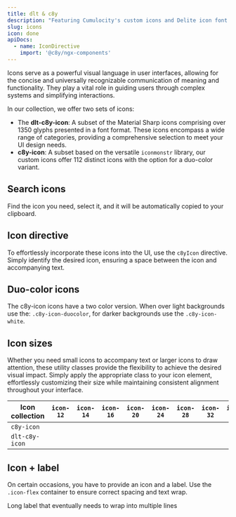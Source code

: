 ```yaml
---
title: dlt & c8y
description: "Featuring Cumulocity's custom icons and Delite icon font."
slug: icons
icon: done
apiDocs:
  - name: IconDirective
    import: '@c8y/ngx-components'
---
```

<!-- markdownlint-disable MD025 -->
<!-- markdownlint-disable MD033 -->
<!-- markdownlint-disable MD051 -->

Icons serve as a powerful visual language in user interfaces, allowing for the concise and
universally recognizable communication of meaning and functionality. They play a vital role in
guiding users through complex systems and simplifying interactions.

In our collection, we offer two sets of icons:

- The **dlt-c8y-icon**: A subset of the Material Sharp icons comprising over
  1350 glyphs presented in a font format. These icons encompass a wide range of categories,
  providing a comprehensive selection to meet your UI design needs.
- **c8y-icon**: A subset based on the versatile `iconmonstr` library, our custom
  icons offer 112 distinct icons with the option for a duo-color variant.

## Search icons

Find the icon you need, select it, and it will be automatically copied to your clipboard.

<codex-icon></codex-icon>

## Icon directive

To effortlessly incorporate these icons into the UI, use the `c8yIcon` directive. Simply identify
the desired icon, ensuring a space between the icon and accompanying text.

<codex-tutorial-example class="c8y-codex-override">
<div class="inner-scroll">
  <div class="container-fluid p-24 icon-20 d-flex gap-16">
<!-- important --><!-- 1- You can either use classes-->
<!-- for the c8y icons always provide the generic `c8y-icon` class. -->
<p> <i class="c8y-icon c8y-icon-device-management"></i></p>
<!-- for the dlt-c8y icons you just have to provide icon class. -->
<p><i class="dlt-c8y-icon-pencil"></i></p>  

<!-- 2- or the [c8yIcon] directive -->
<!-- For the c8y icons, always provide the `c8y` prefix and the icon name -->
<p><i [c8yIcon]="'c8y-cockpit'"></i></p>
<!-- For the dlt-c8y icons, you just have to add the icon name, not the prefix -->
<p><i [c8yIcon]="'download'" ></i></p>
<p><i c8yIcon="building"></i></p>
<!-- /important -->
    </div>
  </div>
</codex-tutorial-example>

## Duo-color icons

The c8y-icon icons have a two color version. When over light backgrounds use the: `.c8y-icon-duocolor`,
for darker backgrounds use the `.c8y-icon-white`.

<codex-tutorial-example class="c8y-codex-override">
  <div class="inner-scroll">
    <div class="container-fluid p-24 icon-20 d-flex gap-16">
      <div class="row d-flex">
        <div class="col-md-4 p-16">
          <!-- important -->
<i c8yIcon="c8y-business-rules" class="icon-48"></i>
          <!-- /important -->
        </div>
        <div class="col-md-4 p-16">
               <!-- important -->
<i c8yIcon="c8y-business-rules" class="icon-48 c8y-icon-duocolor"></i>
               <!-- /important -->
              </div>
              <div class="col-md-4 p-16 bg-gray-20">
                <!-- important -->
<i c8yIcon="c8y-business-rules" class="icon-48 c8y-icon-white"></i>
                <!-- /important -->
        </div>
      </div>
    </div>  
  </div>
</codex-tutorial-example>

## Icon sizes

Whether you need small icons to accompany text or larger icons to draw attention, these utility
classes provide the flexibility to achieve the desired visual impact. Simply apply the appropriate
class to your icon element, effortlessly customizing their size while maintaining consistent
alignment throughout your interface.

<codex-tutorial-example class="c8y-codex-override">
  <div class="inner-scroll">
    <div class="container-fluid p-24">
      <table class="table">
        <thead>
          <tr>
            <th class="text-nowrap ">Icon collection</th>
            <th class="text-nowrap text-lowercase"><code>icon-12</code></th>
            <th class="text-nowrap text-lowercase"><code>icon-14</code></th>
            <th class="text-nowrap text-lowercase"><code>icon-16</code></th>
            <th class="text-nowrap text-lowercase"><code>icon-20</code></th>
            <th class="text-nowrap text-lowercase"><code>icon-24</code></th>
            <th class="text-nowrap text-lowercase"><code>icon-28</code></th>
            <th class="text-nowrap text-lowercase"><code>icon-32</code></th>
            <th class="text-nowrap text-lowercase"><code>icon-36</code></th>
            <th class="text-nowrap text-lowercase"><code>icon-40</code></th>
            <th class="text-nowrap text-lowercase"><code>icon-44</code></th>
            <th class="text-nowrap text-lowercase"><code>icon-48</code></th>
            <th class="text-nowrap text-lowercase"><code>icon-52</code></th>
            <th class="text-nowrap text-lowercase"><code>icon-56</code></th>
            <th class="text-nowrap text-lowercase"><code>icon-60</code></th>
          </tr>
        </thead>
        <tbody>
          <tr>
            <td>
              <code>c8y-icon</code>
            </td>
            <td class="text-center">
              <i c8yIcon="c8y-cockpit" class="c8y-icon-duocolor icon-12"></i>
            </td>
            <td class="text-center">
<!-- important -->
<i c8yIcon="c8y-cockpit" class="c8y-icon-duocolor icon-14"></i>
<!-- /important -->
            </td>
            <td class="text-center">
              <i c8yIcon="c8y-cockpit" class="c8y-icon-duocolor icon-16"></i>
            </td>
            <td class="text-center">
              <i c8yIcon="c8y-cockpit" class="c8y-icon-duocolor icon-20"></i>
            </td>
            <td class="text-center">
              <i c8yIcon="c8y-cockpit" class="c8y-icon-duocolor icon-24"></i>
            </td>
            <td class="text-center">
              <i c8yIcon="c8y-cockpit" class="c8y-icon-duocolor icon-28"></i>
            </td>
            <td class="text-center">
              <i c8yIcon="c8y-cockpit" class="c8y-icon-duocolor icon-32"></i>
            </td>
            <td class="text-center">
              <i c8yIcon="c8y-cockpit" class="c8y-icon-duocolor icon-36"></i>
            </td>
            <td class="text-center">
              <i c8yIcon="c8y-cockpit" class="c8y-icon-duocolor icon-40"></i>
            </td>
            <td class="text-center">
              <i c8yIcon="c8y-cockpit" class="c8y-icon-duocolor icon-44"></i>
            </td>
            <td class="text-center">
              <i c8yIcon="c8y-cockpit" class="c8y-icon-duocolor icon-48"></i>
            </td>
            <td class="text-center">
              <i c8yIcon="c8y-cockpit" class="c8y-icon-duocolor icon-52"></i>
            </td>
            <td class="text-center">
              <i c8yIcon="c8y-cockpit" class="c8y-icon-duocolor icon-56"></i>
            </td>
            <td class="text-center">
              <i c8yIcon="c8y-cockpit" class="c8y-icon-duocolor icon-60"></i>
            </td>
          </tr>
          <tr>
            <td>
              <code>dlt-c8y-icon</code>
            </td>
            <td class="text-center">
              <i c8yIcon="pencil" class="icon-12"></i>
            </td>
            <td class="text-center">
              <i c8yIcon="pencil" class="icon-14"></i>
            </td>
            <td class="text-center">
              <i c8yIcon="pencil" class="icon-16"></i>
            </td>
            <td class="text-center">
              <i c8yIcon="pencil" class="icon-20"></i>
            </td>
            <td class="text-center">
              <i c8yIcon="pencil" class="icon-24"></i>
            </td>
            <td class="text-center">
              <i c8yIcon="pencil" class="icon-28"></i>
            </td>
            <td class="text-center">
<!-- important -->
<i c8yIcon="pencil" class="icon-32"></i>
<!-- /important -->
            </td>
            <td class="text-center">
              <i c8yIcon="pencil" class="icon-36"></i>
            </td>
            <td class="text-center">
              <i c8yIcon="pencil" class="icon-40"></i>
            </td>
            <td class="text-center">
              <i c8yIcon="pencil" class="icon-44"></i>
            </td>
            <td class="text-center">
              <i c8yIcon="pencil" class="icon-48"></i>
            </td>
            <td class="text-center">
              <i c8yIcon="pencil" class="icon-52"></i>
            </td>
            <td class="text-center">
              <i c8yIcon="pencil" class="icon-56"></i>
            </td>
            <td class="text-center">
              <i c8yIcon="pencil" class="icon-60"></i>
            </td>
          </tr>
        </tbody>
      </table>
    </div>
  </div>
</codex-tutorial-example>

## Icon + label

On certain occasions, you have to provide an icon and a label. Use the `.icon-flex` container to
ensure correct spacing and text wrap.

<codex-tutorial-example class="c8y-codex-override">
  <div class="inner-scroll">
    <div class="container-fluid p-24">
      <div class="row">
        <div class="col-sm-3">
<!-- important -->
<div class="icon-flex">
  <i c8yIcon="c8y-enterprise"></i>
  <span>Long label that eventually needs to wrap into multiple lines</span>
</div>
<!-- /important -->
        </div>
      </div>
    </div>
  </div>
</codex-tutorial-example>
